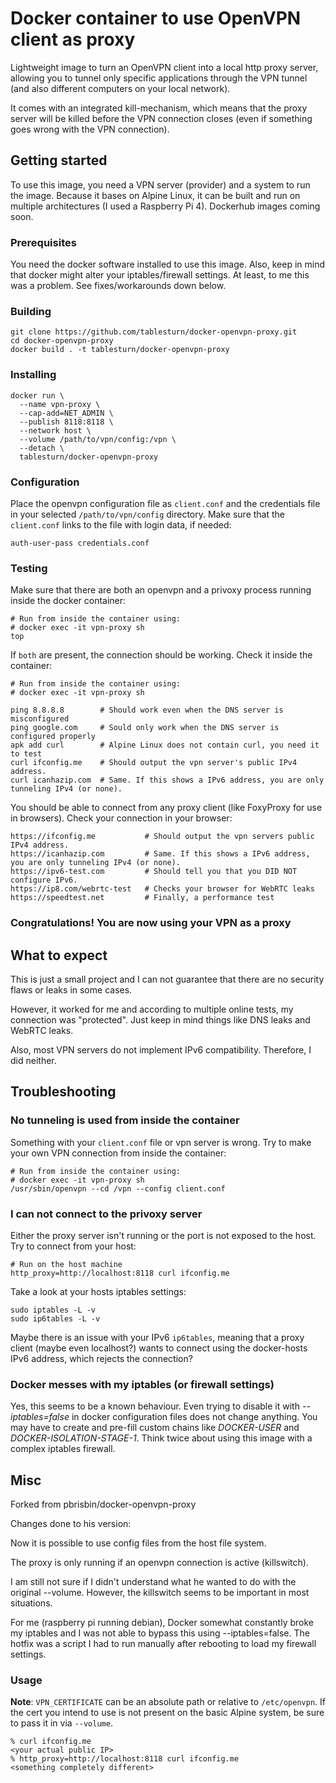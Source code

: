 # Docker container to use OpenVPN client as proxy

Lightweight image to turn an OpenVPN client into a local http proxy server, allowing you to tunnel only specific applications through the VPN tunnel (and also different computers on your local network).

It comes with an integrated kill-mechanism, which means that the proxy server will be killed before the VPN connection closes (even if something goes wrong with the VPN connection).

## Getting started

To use this image, you need a VPN server (provider) and a system to run the image. Because it bases on Alpine Linux, it can be built and run on multiple architectures (I used a Raspberry Pi 4). Dockerhub images coming soon.

### Prerequisites

You need the docker software installed to use this image. Also, keep in mind that docker might alter your iptables/firewall settings. At least, to me this was a problem. See fixes/workarounds down below.

### Building

```console
git clone https://github.com/tablesturn/docker-openvpn-proxy.git
cd docker-openvpn-proxy
docker build . -t tablesturn/docker-openvpn-proxy
```

### Installing

```console
docker run \
  --name vpn-proxy \
  --cap-add=NET_ADMIN \
  --publish 8118:8118 \
  --network host \
  --volume /path/to/vpn/config:/vpn \
  --detach \
  tablesturn/docker-openvpn-proxy
```

### Configuration

Place the openvpn configuration file as `client.conf` and the credentials file in your selected `/path/to/vpn/config` directory. Make sure that the `client.conf` links to the file with login data, if needed:

```console
auth-user-pass credentials.conf
```

### Testing

Make sure that there are both an openvpn and a privoxy process running inside the docker container:

```console
# Run from inside the container using:
# docker exec -it vpn-proxy sh
top
```

If `both` are present, the connection should be working. Check it inside the container:

```console
# Run from inside the container using:
# docker exec -it vpn-proxy sh

ping 8.8.8.8        # Should work even when the DNS server is misconfigured
ping google.com     # Sould only work when the DNS server is configured properly
apk add curl        # Alpine Linux does not contain curl, you need it to test
curl ifconfig.me    # Should output the vpn server's public IPv4 address.
curl icanhazip.com  # Same. If this shows a IPv6 address, you are only tunneling IPv4 (or none).
```

You should be able to connect from any proxy client (like FoxyProxy for use in browsers). Check your connection in your browser:

```
https://ifconfig.me           # Should output the vpn servers public IPv4 address.
https://icanhazip.com         # Same. If this shows a IPv6 address, you are only tunneling IPv4 (or none).
https://ipv6-test.com         # Should tell you that you DID NOT configure IPv6.
https://ip8.com/webrtc-test   # Checks your browser for WebRTC leaks
https://speedtest.net         # Finally, a performance test
```

### Congratulations! You are now using your VPN as a proxy

## What to expect

This is just a small project and I can not guarantee that there are no security flaws or leaks in some cases.

However, it worked for me and according to multiple online tests, my connection was "protected". Just keep in mind things like DNS leaks and WebRTC leaks.

Also, most VPN servers do not implement IPv6 compatibility. Therefore, I did neither.

## Troubleshooting

### No tunneling is used from inside the container

Something with your `client.conf` file or vpn server is wrong. Try to make your own VPN connection from inside the container:

```console
# Run from inside the container using:
# docker exec -it vpn-proxy sh
/usr/sbin/openvpn --cd /vpn --config client.conf
```

### I can not connect to the privoxy server

Either the proxy server isn't running or the port is not exposed to the host. Try to connect from your host:

```console
# Run on the host machine
http_proxy=http://localhost:8118 curl ifconfig.me
```

Take a look at your hosts iptables settings:

```console
sudo iptables -L -v
sudo ip6tables -L -v
```

Maybe there is an issue with your IPv6 `ip6tables`, meaning that a proxy client (maybe even localhost?) wants to connect using the docker-hosts IPv6 address, which rejects the connection?

### Docker messes with my iptables (or firewall settings)

Yes, this seems to be a known behaviour. Even trying to disable it with *--iptables=false* in docker configuration files does not change anything. You may have to create and pre-fill custom chains like *DOCKER-USER* and *DOCKER-ISOLATION-STAGE-1*. Think twice about using this image with a complex iptables firewall.

## Misc

Forked from pbrisbin/docker-openvpn-proxy

Changes done to his version:

Now it is possible to use config files from the host file system.

The proxy is only running if an openvpn connection is active (killswitch).

I am still not sure if I didn't understand what he wanted to do with the original --volume. However, the killswitch seems to be important in most situations.

For me (raspberry pi running debian), Docker somewhat constantly broke my iptables and I was not able to bypass this using --iptables=false. The hotfix was a script I had to run manually after rebooting to load my firewall settings.

### Usage


**Note**: `VPN_CERTIFICATE` can be an absolute path or relative to
`/etc/openvpn`. If the cert you intend to use is not present on the basic Alpine
system, be sure to pass it in via `--volume`.

```console
% curl ifconfig.me
<your actual public IP>
% http_proxy=http://localhost:8118 curl ifconfig.me
<something completely different>
```
